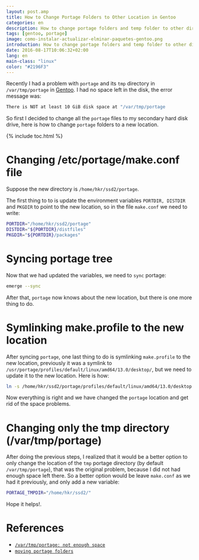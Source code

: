 ```yaml
---
layout: post.amp
title: How to Change Portage Folders to Other Location in Gentoo
categories: en
description: How to change portage folders and temp folder to other directory
tags: [gentoo, portage]
image: como-instalar-actualizar-elminar-paquetes-gentoo.png
introduction: How to change portage folders and temp folder to other directory
date: 2016-08-17T10:06:32+02:00
lang: en
main-class: "linux"
color: "#2196F3"
---
```


Recently I had a problem with `portage` and its `tmp` directory in `/var/tmp/portage` in [Gentoo](/tags/#gentoo). I had no space left in the disk, the error message was:

```bash
There is NOT at least 10 GiB disk space at "/var/tmp/portage
```

So first I decided to change all the `portage` files to my secondary hard disk drive, here is how to change `portage` folders to a new location.

{% include toc.html %}

# Changing /etc/portage/make.conf file

<!--ad-->

Suppose the new directory is `/home/hkr/ssd2/portage`.

The first thing to to is update the environment variables `PORTDIR, DISTDIR` and `PKGDIR` to point to the new location, so in the file `make.conf` we need to write:

```bash
PORTDIR="/home/hkr/ssd2/portage"
DISTDIR="${PORTDIR}/distfiles"
PKGDIR="${PORTDIR}/packages"
```

# Syncing portage tree

Now that we had updated the variables, we need to `sync` portage:

```bash
emerge --sync
```

After that, `portage` now knows about the new location, but there is one more thing to do.

# Symlinking make.profile to the new location 

After syncing `portage`, one last thing to do is symlinking `make.profile` to the new location, previously it was a symlink to `/usr/portage/profiles/default/linux/amd64/13.0/desktop/`, but we need to update it to the new location. Here is how:

```bash
ln -s /home/hkr/ssd2/portage/profiles/default/linux/amd64/13.0/desktop /etc/portage/make.profile
```

Now everything is right and we have changed the `portage` location and get rid of the space problems.

# Changing only the tmp directory (/var/tmp/portage)

After doing the previous steps, I realized that it would be a better option to only change the location of the `tmp` portage directory (by default `/var/tmp/portage`), that was the original problem, because I did not had enough space left there. So a better option would be leave `make.conf` as we had it previously, and only add a new variable:

```bash
PORTAGE_TMPDIR="/home/hkr/ssd2/"
```

Hope it helps!.

# References

- [`/var/tmp/portage: not enough space`](https://forums.gentoo.org/viewtopic-t-774539.html "/var/tmp/portage: not enough space")
- [`moving portage folders`](https://forums.gentoo.org/viewtopic.php?t=120770 "moving portage folders [SOLVED]")
